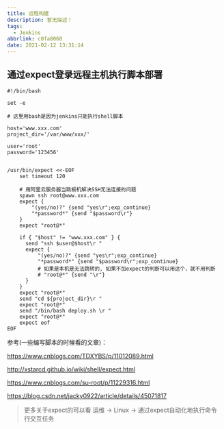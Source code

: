 ```yaml
---
title: 远程构建
description: 暂无描述！
tags:
  - Jenkins
abbrlink: c0fa8060
date: 2021-02-12 13:31:14
---
```




## 通过expect登录远程主机执行脚本部署

```shell
#!/bin/bash

set -e

# 这里用bash是因为jenkins只能执行shell脚本

host='www.xxx.com'
project_dir='/var/www/xxx/'

user='root'
password='123456'


/usr/bin/expect <<-EOF
    set timeout 120

    # 用阿里云服务器当跳板机解决SSH无法连接的问题
    spawn ssh root@www.xxx.com
    expect {
        "(yes/no)?" {send "yes\r";exp_continue}
        "*password*" {send "$password\r"}
    }
    expect "root@*"
	
    if { "$host" != "www.xxx.com" } {
      send "ssh $user@$host\r "
      expect {
          "(yes/no)?" {send "yes\r";exp_continue}
          "*password*" {send "$password\r";exp_continue}
          # 如果是本机是无法跳转的, 如果不加expect的判断可以用这个，就不用判断
          # "root@*" {send "\r"}
      }
    }
    expect "root@*"
    send "cd ${project_dir}\r "
    expect "root@*"
    send "/bin/bash deploy.sh \r "
    expect "root@*"
    expect eof
EOF
```



参考(一些编写脚本的时候看的文章)：

https://www.cnblogs.com/TDXYBS/p/11012089.html

http://xstarcd.github.io/wiki/shell/expect.html

https://www.cnblogs.com/su-root/p/11229316.html

https://blog.csdn.net/jacky0922/article/details/45071817



> 更多关于expect的可以看 运维 -> Linux -> 通过expect自动化地执行命令行交互任务 

